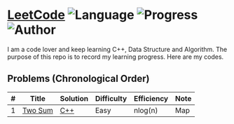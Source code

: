 # [LeetCode](https://leetcode.com/problemset/all/) ![Language](https://img.shields.io/badge/Language-C%2B%2B-orange.svg) ![Progress](https://img.shields.io/badge/Progress-1-green.svg) ![Author](https://img.shields.io/badge/Author-Cray%20Xu-blue.svg)

I am a code lover and keep learning C++, Data Structure and Algorithm.
The purpose of this repo is to record my learning progress.
Here are my codes.

## Problems (Chronological Order)

| # | Title | Solution | Difficulty | Efficiency | Note |
|---| ----- | -------- | ---------- | ---------- | ---- |
| 1 |[Two Sum](https://leetcode.com/problems/two-sum/n)| [C++](./C++/two-sum.cpp) | Easy | nlog(n) | Map

